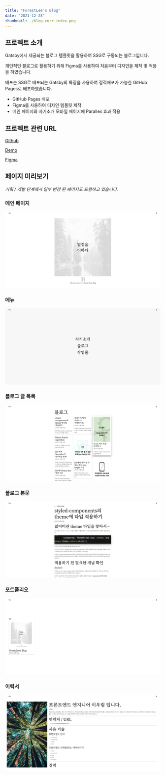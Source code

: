 ```yaml
---
title: "ForestLee's Blog"
date: "2021-12-28"
thumbnail: ./blog-curr-index.png
---
```


## 프로젝트 소개

Gatsby에서 제공되는 블로그 템플릿을 활용하여 SSG로 구동되는 블로그입니다.

개인적인 블로그로 활용하기 위해 Figma를 사용하여 처음부터 디자인을 제작 및 적용을 하였습니다.

배포는 SSG로 배포되는 Gatsby의 특징을 사용하여 정적배포가 가능한 GitHub Pages로 배포하였습니다.

- GitHub Pages 배포
- Figma를 사용하여 디자인 템플릿 제작
- 메인 페이지와 자기소개 모바일 페이지에 Parallex 효과 적용

## 프로젝트 관련 URL

[Github](https://github.com/ForestLee0513/ForestLee0513.github.io)

[Demo](https://forestlee0513.github.io/)

[Figma](https://www.figma.com/file/D82o736FkrXYb7lbKlhrsx/ForestLee-Design-Gidelines?node-id=0%3A1&t=XWXtSt1HvvWS36Iy-1)

## 페이지 미리보기

_기획 / 개발 단계에서 일부 변경 된 페이지도 포함하고 있습니다._

### 메인 페이지

![Index](./blog-curr-index.png)

### 메뉴

![Menu](./blog-curr-menu.png)

### 블로그 글 목록

![Blog articles list](./blog-curr-blog.png)

### 블로그 본문

![Blog articlie](./blog-curr-article.png)

### 포트폴리오

![Blog portfolio](./blog-curr-portfolio.png)

### 이력서

![Blog resume](./blog-curr-resume.png)
